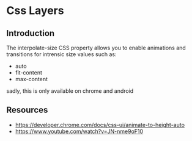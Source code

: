 # Css Layers

## Introduction

The interpolate-size CSS property allows you to enable animations and transitions for intrensic size values such as:

- auto
- fit-content
- max-content

sadly, this is only available on chrome and android

## Resources

- https://developer.chrome.com/docs/css-ui/animate-to-height-auto
- https://www.youtube.com/watch?v=JN-nme9oF10
